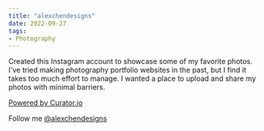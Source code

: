 ```yaml
---
title: "alexchendesigns"
date: 2022-09-27
tags:
- Photography
---
```

Created this Instagram account to showcase some of my favorite photos. I've tried making photography portfolio websites in the past, but I find it takes too much effort to manage. I wanted a place to upload and share my photos with minimal barriers.

<div id="curator-feed-default-feed-layout"><a href="https://curator.io" target="_blank" class="crt-logo crt-tag">Powered by Curator.io</a></div><script type="text/javascript">
/* curator-feed-default-feed-layout */
(function(){
var i,e,d=document,s="script";i=d.createElement("script");i.async=1;i.charset="UTF-8";
i.src="https://cdn.curator.io/published/a5a2903b-c91e-4f53-8191-93731d0e4823.js";
e=d.getElementsByTagName(s)[0];e.parentNode.insertBefore(i, e);
})();
</script>

Follow me [@alexchendesigns](https://instagram.com/alexchendesigns)